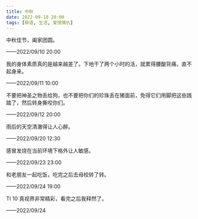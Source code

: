 ```yaml
---
title: 中秋
date: 2022-09-10 20:00
tags: [碎语, 生活, 爱恨情仇]
---
```


中秋佳节，阖家团圆。

——2022/09/10 20:00

我的身体素质真的是越来越差了。下地干了两个小时的活，就累得腰酸背痛，直不起身来。

——2022/09/11 10:00

不要把神圣之物丢给狗，也不要把你们的珍珠丢在猪面前，免得它们用脚把这些践踏了，然后转身撕咬你们。

——2022/09/12 20:00

雨后的天空清澈得让人心醉。

——2022/09/20 12:30

感冒发烧在当前环境下格外让人敏感。

——2022/09/23 23:00

和老朋友一起吃饭，吃完之后去母校转了转。

——2022/09/24 19:00

TI 10 真视界非常精彩，看完之后我释然了。

——2022/09/24 
